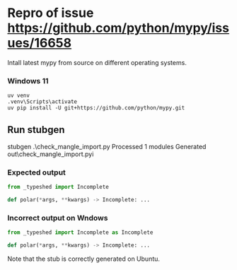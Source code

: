 # Repro of issue https://github.com/python/mypy/issues/16658

Intall latest mypy from source on different operating systems.
### Windows 11
```
uv venv
.venv\Scripts\activate
uv pip install -U git+https://github.com/python/mypy.git
```


## Run stubgen 

stubgen .\check_mangle_import.py
Processed 1 modules
Generated out\check_mangle_import.pyi


### Expected output 
```python
from _typeshed import Incomplete

def polar(*args, **kwargs) -> Incomplete: ...

```

### Incorrect output on Wndows
```py
from _typeshed import Incomplete as Incomplete

def polar(*args, **kwargs) -> Incomplete: ...

```


Note that the stub is correctly generated on Ubuntu.